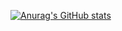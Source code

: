 [![Anurag's GitHub stats](https://github-readme-stats.vercel.app/api?username=therbta)](https://github.com/anuraghazra/github-readme-stats)
